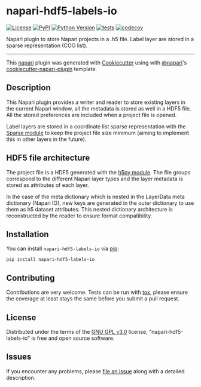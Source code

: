 # napari-hdf5-labels-io

[![License](https://img.shields.io/pypi/l/napari-hdf5-labels-io.svg?color=green)](https://github.com/yapic/napari-hdf5-labels-io/raw/master/LICENSE)
[![PyPI](https://img.shields.io/pypi/v/napari-hdf5-labels-io.svg?color=green)](https://pypi.org/project/napari-hdf5-labels-io)
[![Python Version](https://img.shields.io/pypi/pyversions/napari-hdf5-labels-io.svg?color=green)](https://python.org)
[![tests](https://github.com/yapic/napari-hdf5-labels-io/workflows/tests/badge.svg)](https://github.com/yapic/napari-hdf5-labels-io/actions)
[![codecov](https://codecov.io/gh/yapic/napari-hdf5-labels-io/branch/master/graph/badge.svg)](https://codecov.io/gh/yapic/napari-hdf5-labels-io)

Napari plugin to store Napari projects in a .h5 file. Label layer are stored in a sparse representation (COO list).

----------------------------------

This [napari] plugin was generated with [Cookiecutter] using with [@napari]'s [cookiecutter-napari-plugin] template.

<!--
Don't miss the full getting started guide to set up your new package:
https://github.com/napari/cookiecutter-napari-plugin#getting-started

and review the napari docs for plugin developers:
https://napari.org/docs/plugins/index.html
-->

## Description

This Napari plugin provides a writer and reader to store existing layers in the current Napari window, all the metadata is stored as well in a HDF5 file. All the stored preferences are included when a project file is opened.

Label layers are stored in a coordinate list sparse representation with the [Sparse module](https://sparse.pydata.org/) to keep the project file size minimum (aiming to implement this in other layers in the future).

## HDF5 file architecture

The project file is a HDF5 generated with the [h5py module](https://docs.h5py.org). The file groups correspond to the different Napari layer types and the layer metadata is stored as attributes of each layer.

In the case of the meta dictionary which is nested in the LayerData meta dictionary (Napari IO), new keys are generated in the outer dictionary to use them as h5 dataset attributes. This nested dictionary architecture is reconstructed by the reader to ensure format compatibility.

## Installation

You can install `napari-hdf5-labels-io` via [pip]:

    pip install napari-hdf5-labels-io

## Contributing

Contributions are very welcome. Tests can be run with [tox], please ensure
the coverage at least stays the same before you submit a pull request.

## License

Distributed under the terms of the [GNU GPL v3.0] license,
"napari-hdf5-labels-io" is free and open source software.

## Issues

If you encounter any problems, please [file an issue] along with a detailed description.

[napari]: https://github.com/napari/napari
[Cookiecutter]: https://github.com/audreyr/cookiecutter
[@napari]: https://github.com/napari
[MIT]: http://opensource.org/licenses/MIT
[BSD-3]: http://opensource.org/licenses/BSD-3-Clause
[GNU GPL v3.0]: http://www.gnu.org/licenses/gpl-3.0.txt
[GNU LGPL v3.0]: http://www.gnu.org/licenses/lgpl-3.0.txt
[Apache Software License 2.0]: http://www.apache.org/licenses/LICENSE-2.0
[Mozilla Public License 2.0]: https://www.mozilla.org/media/MPL/2.0/index.txt
[cookiecutter-napari-plugin]: https://github.com/napari/cookiecutter-napari-plugin
[file an issue]: https://github.com/yapic/napari-hdf5-labels-io/issues
[napari]: https://github.com/napari/napari
[tox]: https://tox.readthedocs.io/en/latest/
[pip]: https://pypi.org/project/pip/
[PyPI]: https://pypi.org/
